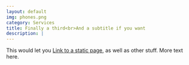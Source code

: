 ```yaml
---
layout: default
img: phones.png
category: Services
title: Finally a third<br>And a subtitle if you want
description: |
---
```

This would let you [Link to a static page](http://www.air.org), as well as other stuff.
More text here.
